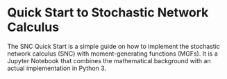 # Quick Start to Stochastic Network Calculus

The SNC Quick Start is a simple guide on how to implement the stochastic network calculus (SNC) with moment-generating functions (MGFs).
It is a Jupyter Notebook that combines the mathematical background with an actual implementation in Python 3.
